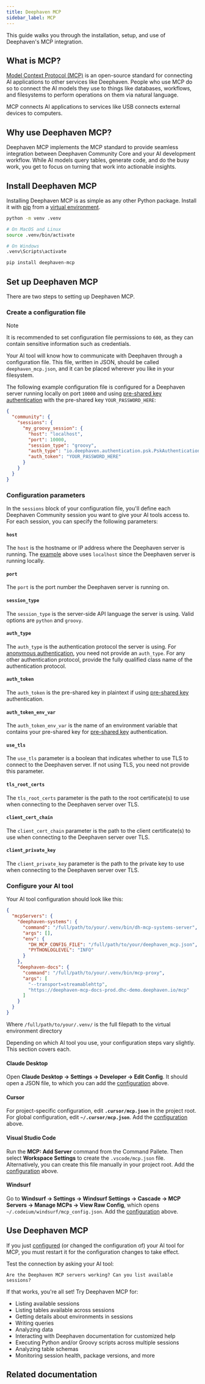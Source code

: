 ```yaml
---
title: Deephaven MCP
sidebar_label: MCP
---
```


This guide walks you through the installation, setup, and use of Deephaven's MCP integration.

## What is MCP?

[Model Context Protocol (MCP)](https://modelcontextprotocol.io/docs/getting-started/intro) is an open-source standard for connecting AI applications to other services like Deephaven. People who use MCP do so to connect the AI models they use to things like databases, workflows, and filesystems to perform operations on them via natural language.

MCP connects AI applications to services like USB connects external devices to computers.

## Why use Deephaven MCP?

Deephaven MCP implements the MCP standard to provide seamless integration between Deephaven Community Core and your AI development workflow. While AI models query tables, generate code, and do the busy work, you get to focus on turning that work into actionable insights.

## Install Deephaven MCP

Installing Deephaven MCP is as simple as any other Python package. Install it with [pip](https://pypi.org/project/pip/) from a [virtual environment](https://docs.python.org/3/library/venv.html).

```bash
python -m venv .venv

# On MacOS and Linux
source .venv/bin/activate

# On Windows
.venv\Scripts\activate
```

```bash
pip install deephaven-mcp
```

## Set up Deephaven MCP

There are two steps to setting up Deephaven MCP.

### Create a configuration file

> [!NOTE]
> It is recommended to set configuration file permissions to `600`, as they can contain sensitive information such as credentials.

Your AI tool will know how to communicate with Deephaven through a configuration file. This file, written in JSON, should be called `deephaven_mcp.json`, and it can be placed wherever you like in your filesystem.

The following example configuration file is configured for a Deephaven server running locally on port `10000` and using [pre-shared key authentication](./authentication/auth-psk.md) with the pre-shared key `YOUR_PASSWORD_HERE`:

```json
{
  "community": {
    "sessions": {
      "my_groovy_session": {
        "host": "localhost",
        "port": 10000,
        "session_type": "groovy",
        "auth_type": "io.deephaven.authentication.psk.PskAuthenticationHandler",
        "auth_token": "YOUR_PASSWORD_HERE"
      }
    }
  }
}
```

### Configuration parameters

In the `sessions` block of your configuration file, you'll define each Deephaven Community session you want to give your AI tools access to. For each session, you can specify the following parameters:

#### `host`

The `host` is the hostname or IP address where the Deephaven server is running. The [example](#create-a-configuration-file) above uses `localhost` since the Deephaven server is running locally.

#### `port`

The `port` is the port number the Deephaven server is running on.

#### `session_type`

The `session_type` is the server-side API language the server is using. Valid options are `python` and `groovy`.

#### `auth_type`

The `auth_type` is the authentication protocol the server is using. For [anonymous authentication](./authentication/auth-anon.md), you need not provide an `auth_type`. For any other authentication protocol, provide the fully qualified class name of the authentication protocol.

#### `auth_token`

The `auth_token` is the pre-shared key in plaintext if using [pre-shared key](./authentication/auth-psk.md) authentication.

#### `auth_token_env_var`

The `auth_token_env_var` is the name of an environment variable that contains your pre-shared key for [pre-shared key](./authentication/auth-psk.md) authentication.

#### `use_tls`

The `use_tls` parameter is a boolean that indicates whether to use TLS to connect to the Deephaven server. If not using TLS, you need not provide this parameter.

#### `tls_root_certs`

The `tls_root_certs` parameter is the path to the root certificate(s) to use when connecting to the Deephaven server over TLS.

#### `client_cert_chain`

The `client_cert_chain` parameter is the path to the client certificate(s) to use when connecting to the Deephaven server over TLS.

#### `client_private_key`

The `client_private_key` parameter is the path to the private key to use when connecting to the Deephaven server over TLS.

### Configure your AI tool

Your AI tool configuration should look like this:

```json
{
  "mcpServers": {
    "deephaven-systems": {
      "command": "/full/path/to/your/.venv/bin/dh-mcp-systems-server",
      "args": [],
      "env": {
        "DH_MCP_CONFIG_FILE": "/full/path/to/your/deephaven_mcp.json",
        "PYTHONLOGLEVEL": "INFO"
      }
    },
    "deephaven-docs": {
      "command": "/full/path/to/your/.venv/bin/mcp-proxy",
      "args": [
        "--transport=streamablehttp",
        "https://deephaven-mcp-docs-prod.dhc-demo.deephaven.io/mcp"
      ]
    }
  }
}
```

Where `/full/path/to/your/.venv/` is the full filepath to the virtual environment directory

Depending on which AI tool you use, your configuration steps vary slightly. This section covers each.

#### Claude Desktop

Open **Claude Desktop -> Settings -> Developer -> Edit Config**. It should open a JSON file, to which you can add the [configuration](#configure-your-ai-tool) above.

#### Cursor

For project-specific configuration, edit **`.cursor/mcp.json`** in the project root. For global configuration, edit **`~/.cursor/mcp.json`**. Add the [configuration](#configure-your-ai-tool) above.

#### Visual Studio Code

Run the **MCP: Add Server** command from the Command Pallete. Then select **Workspace Settings** to create the `.vscode/mcp.json` file. Alternatively, you can create this file manually in your project root. Add the [configuration](#configure-your-ai-tool) above.

#### Windsurf

Go to **Windsurf -> Settings -> Windsurf Settings -> Cascade -> MCP Servers -> Manage MCPs -> View Raw Config**, which opens `~/.codeium/windsurf/mcp_config.json`. Add the [configuration](#configure-your-ai-tool) above.

## Use Deephaven MCP

If you just [configured](#configure-your-ai-tool) (or changed the configuration of) your AI tool for MCP, you must restart it for the configuration changes to take effect.

Test the connection by asking your AI tool:

```text
Are the Deephaven MCP servers working? Can you list available sessions?
```

If that works, you're all set! Try Deephaven MCP for:

- Listing available sessions
- Listing tables available across sessions
- Getting details about environments in sessions
- Writing queries
- Analyzing data
- Interacting with Deephaven documentation for customized help
- Executing Python and/or Groovy scripts across multiple sessions
- Analyzing table schemas
- Monitoring session health, package versions, and more

## Related documentation

<!-- TODO: Fill this out once I flesh this doc out a bit. -->
